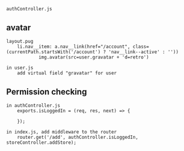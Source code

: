 ##
    authController.js


## avatar
    layout.pug
        li.nav__item: a.nav__link(href="/account", class=(currentPath.startsWith('/account') ? 'nav__link--active' : ''))
                img.avatar(src=user.gravatar + 'd=retro')

    in user.js
        add virtual field "gravatar" for user


## Permission checking
    in authController.js
        exports.isLoggedIn = (req, res, next) => {

        });

    in index.js, add middleware to the router
        router.get('/add', authController.isLoggedIn, storeController.addStore);